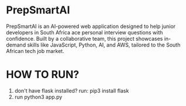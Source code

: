 # PrepSmartAI
PrepSmartAI is an AI-powered web application designed to help junior developers in South Africa ace personal interview questions with confidence. Built by a collaborative team, this project showcases in-demand skills like JavaScript, Python, AI, and AWS, tailored to the South African tech job market.
# HOW TO RUN?
1. don't have flask installed?
    run: pip3 install flask
2. run
    python3 app.py